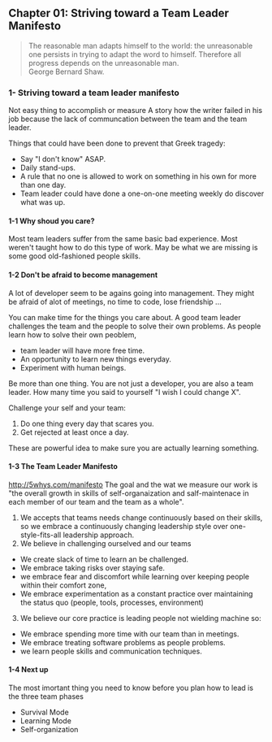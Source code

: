 ## Chapter 01: Striving toward a Team Leader Manifesto

>The reasonable man adapts himself to the world: the unreasonable one persists in trying to adapt the word to himself. Therefore all progress depends on the unreasonable man.  
George Bernard Shaw.

###  1- Striving toward a team leader manifesto
Not easy thing to accomplish or measure
A story how the writer failed in his job because the lack of communcation between the team and the team leader.

Things that could have been done to prevent that Greek tragedy:
  * Say "I don't know" ASAP.
  * Daily stand-ups.
  * A rule that no one is allowed to work on something in his own for more than one day.
  * Team leader could have done a one-on-one meeting weekly do discover what was up.

#### 1-1 Why shoud you care?

  Most team leaders suffer from the same basic bad experience. Most weren't taught how to do this type of work. May be what we are missing is some good old-fashioned people skills.

#### 1-2 Don't be afraid to become management

  A lot of developer seem to be agains going into management. They might be afraid of alot of meetings, no time to code, lose friendship ...

You can make time for the things you care about. A good team leader challenges the team and the people to solve their own problems. As people learn how to solve their own peoblem, 
* team leader will have more free time.
* An opportunity to learn new things everyday.
* Experiment with human beings.

Be more than one thing. You are not just a developer, you are also a team leader. How many time you said to yourself "I wish I could change X".

Challenge your self and your team:

1. Do one thing every day that scares you.
2. Get rejected at least once a day.

These are powerful idea to make sure you are actually learning something.

#### 1-3 The Team Leader Manifesto

http://5whys.com/manifesto
The goal and the wat we measure our work is "the overall growth in skills of self-organaization and salf-maintenace in each member of our team and the team as a whole".

1. We accepts that teams needs change continuously based on their skills, so we embrace a continuously changing leadership style over one-style-fits-all leadership approach.
2. We believe in challenging ourselved and our teams
  * We create slack of time to learn an be challenged.
  * We embrace taking risks over staying safe.
  * we embrace fear and discomfort while learning over keeping people within their comfort zone,
  * We embrace experimentation as a constant practice over maintaining the status quo (people, tools, processes, environment)
3. We believe our core practice is leading people not wielding machine so:
  * We embrace spending more time with our team than in meetings.
  * We embrace treating software problems as people problems.
  * we learn people skills and communication techniques.

#### 1-4 Next up

The most imortant thing you need to know before you plan how to lead is the three team phases
  * Survival Mode
  * Learning Mode
  * Self-organization    
